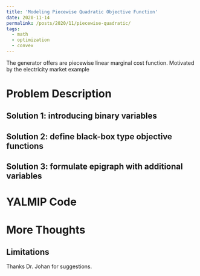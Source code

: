 ```yaml
---
title: 'Modeling Piecewise Quadratic Objective Function'
date: 2020-11-14
permalink: /posts/2020/11/piecewise-quadratic/
tags:
  - math
  - optimization
  - convex
---
```


The generator offers are piecewise linear marginal cost function. 
Motivated by the electricity market example


Problem Description
======

Solution 1: introducing binary variables
------

Solution 2: define black-box type objective functions
------

Solution 3: formulate epigraph with additional variables
------


YALMIP Code
======


More Thoughts
======

Limitations
------


Thanks Dr. Johan for suggestions.